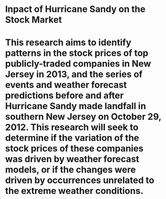 Inpact of Hurricane Sandy on the Stock Market 
=======
This research aims to identify patterns in the stock prices of top publicly-traded companies in New Jersey in 2013, and the series of events and weather forecast predictions before and after Hurricane Sandy made landfall in southern New Jersey on October 29, 2012. This research will seek to determine if the variation of the stock prices of these companies was driven by weather forecast models, or if the changes were driven by occurrences unrelated to the extreme weather conditions. 
=======

